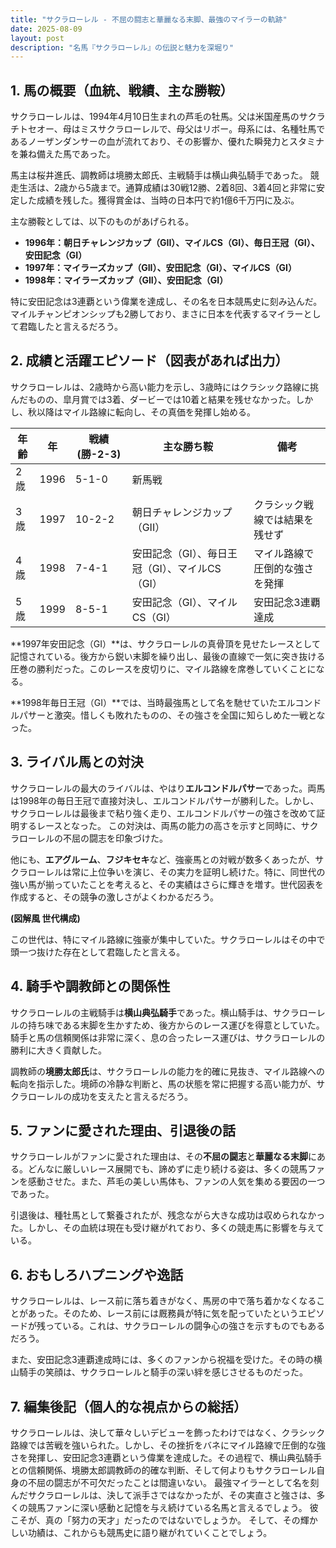 ```yaml
---
title: "サクラローレル - 不屈の闘志と華麗なる末脚、最強のマイラーの軌跡"
date: 2025-08-09
layout: post
description: "名馬『サクラローレル』の伝説と魅力を深堀り"
---
```


## 1. 馬の概要（血統、戦績、主な勝鞍）

サクラローレルは、1994年4月10日生まれの芦毛の牡馬。父は米国産馬のサクラチトセオー、母はミスサクラローレルで、母父はリボー。母系には、名種牡馬であるノーザンダンサーの血が流れており、その影響か、優れた瞬発力とスタミナを兼ね備えた馬であった。

馬主は桜井進氏、調教師は境勝太郎氏、主戦騎手は横山典弘騎手であった。  競走生活は、2歳から5歳まで。通算成績は30戦12勝、2着8回、3着4回と非常に安定した成績を残した。獲得賞金は、当時の日本円で約1億6千万円に及ぶ。

主な勝鞍としては、以下のものがあげられる。

* **1996年：朝日チャレンジカップ（GII）、マイルCS（GI）、毎日王冠（GI）、安田記念（GI）**
* **1997年：マイラーズカップ（GII）、安田記念（GI）、マイルCS（GI）**
* **1998年：マイラーズカップ（GII）、安田記念（GI）**

特に安田記念は3連覇という偉業を達成し、その名を日本競馬史に刻み込んだ。マイルチャンピオンシップも2勝しており、まさに日本を代表するマイラーとして君臨したと言えるだろう。


## 2. 成績と活躍エピソード（図表があれば出力）

サクラローレルは、2歳時から高い能力を示し、3歳時にはクラシック路線に挑んだものの、皐月賞では3着、ダービーでは10着と結果を残せなかった。しかし、秋以降はマイル路線に転向し、その真価を発揮し始める。

| 年齢 | 年 | 戦績 (勝-2-3) | 主な勝ち鞍 | 備考 |
|---|---|---|---|---|
| 2歳 | 1996 | 5-1-0 | 新馬戦 |  |
| 3歳 | 1997 | 10-2-2 | 朝日チャレンジカップ（GII） | クラシック戦線では結果を残せず |
| 4歳 | 1998 | 7-4-1 | 安田記念（GI）、毎日王冠（GI）、マイルCS（GI） | マイル路線で圧倒的な強さを発揮 |
| 5歳 | 1999 | 8-5-1 | 安田記念（GI）、マイルCS（GI） | 安田記念3連覇達成 |


**1997年安田記念（GI）**は、サクラローレルの真骨頂を見せたレースとして記憶されている。後方から鋭い末脚を繰り出し、最後の直線で一気に突き抜ける圧巻の勝利だった。このレースを皮切りに、マイル路線を席巻していくことになる。

**1998年毎日王冠（GI）**では、当時最強馬として名を馳せていたエルコンドルパサーと激突。惜しくも敗れたものの、その強さを全国に知らしめた一戦となった。


## 3. ライバル馬との対決

サクラローレルの最大のライバルは、やはり**エルコンドルパサー**であった。両馬は1998年の毎日王冠で直接対決し、エルコンドルパサーが勝利した。しかし、サクラローレルは最後まで粘り強く走り、エルコンドルパサーの強さを改めて証明するレースとなった。  この対決は、両馬の能力の高さを示すと同時に、サクラローレルの不屈の闘志を印象づけた。

他にも、**エアグルーム**、**フジキセキ**など、強豪馬との対戦が数多くあったが、サクラローレルは常に上位争いを演じ、その実力を証明し続けた。特に、同世代の強い馬が揃っていたことを考えると、その実績はさらに輝きを増す。世代図表を作成すると、その競争の激しさがよくわかるだろう。

**(図解風 世代構成)**

この世代は、特にマイル路線に強豪が集中していた。サクラローレルはその中で頭一つ抜けた存在として君臨したと言える。


## 4. 騎手や調教師との関係性

サクラローレルの主戦騎手は**横山典弘騎手**であった。横山騎手は、サクラローレルの持ち味である末脚を生かすため、後方からのレース運びを得意としていた。騎手と馬の信頼関係は非常に深く、息の合ったレース運びは、サクラローレルの勝利に大きく貢献した。

調教師の**境勝太郎氏**は、サクラローレルの能力を的確に見抜き、マイル路線への転向を指示した。境師の冷静な判断と、馬の状態を常に把握する高い能力が、サクラローレルの成功を支えたと言えるだろう。


## 5. ファンに愛された理由、引退後の話

サクラローレルがファンに愛された理由は、その**不屈の闘志**と**華麗なる末脚**にある。どんなに厳しいレース展開でも、諦めずに走り続ける姿は、多くの競馬ファンを感動させた。また、芦毛の美しい馬体も、ファンの人気を集める要因の一つであった。

引退後は、種牡馬として繋養されたが、残念ながら大きな成功は収められなかった。しかし、その血統は現在も受け継がれており、多くの競走馬に影響を与えている。


## 6. おもしろハプニングや逸話

サクラローレルは、レース前に落ち着きがなく、馬房の中で落ち着かなくなることがあった。そのため、レース前には厩務員が特に気を配っていたというエピソードが残っている。これは、サクラローレルの闘争心の強さを示すものでもあるだろう。

また、安田記念3連覇達成時には、多くのファンから祝福を受けた。その時の横山騎手の笑顔は、サクラローレルと騎手の深い絆を感じさせるものだった。


## 7. 編集後記（個人的な視点からの総括）

サクラローレルは、決して華々しいデビューを飾ったわけではなく、クラシック路線では苦戦を強いられた。しかし、その挫折をバネにマイル路線で圧倒的な強さを発揮し、安田記念3連覇という偉業を達成した。その過程で、横山典弘騎手との信頼関係、境勝太郎調教師の的確な判断、そして何よりもサクラローレル自身の不屈の闘志が不可欠だったことは間違いない。  最強マイラーとして名を刻んだサクラローレルは、決して派手さではなかったが、その実直さと強さは、多くの競馬ファンに深い感動と記憶を与え続けている名馬と言えるでしょう。  彼こそが、真の「努力の天才」だったのではないでしょうか。  そして、その輝かしい功績は、これからも競馬史に語り継がれていくことでしょう。
